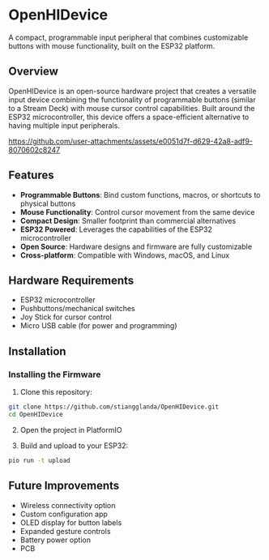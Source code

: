 # OpenHIDevice

A compact, programmable input peripheral that combines customizable buttons with mouse functionality, built on the ESP32 platform.

## Overview

OpenHIDevice is an open-source hardware project that creates a versatile input device combining the functionality of programmable buttons (similar to a Stream Deck) with mouse cursor control capabilities. Built around the ESP32 microcontroller, this device offers a space-efficient alternative to having multiple input peripherals.

https://github.com/user-attachments/assets/e0051d7f-d629-42a8-adf9-8070602c8247

## Features

- **Programmable Buttons**: Bind custom functions, macros, or shortcuts to physical buttons
- **Mouse Functionality**: Control cursor movement from the same device
- **Compact Design**: Smaller footprint than commercial alternatives
- **ESP32 Powered**: Leverages the capabilities of the ESP32 microcontroller
- **Open Source**: Hardware designs and firmware are fully customizable
- **Cross-platform**: Compatible with Windows, macOS, and Linux

## Hardware Requirements

- ESP32 microcontroller
- Pushbuttons/mechanical switches
- Joy Stick for cursor control
- Micro USB cable (for power and programming)

## Installation

### Installing the Firmware

1. Clone this repository:
```bash
git clone https://github.com/stiangglanda/OpenHIDevice.git
cd OpenHIDevice
```

2. Open the project in PlatformIO

3. Build and upload to your ESP32:
```bash
pio run -t upload
```

## Future Improvements

- Wireless connectivity option
- Custom configuration app
- OLED display for button labels
- Expanded gesture controls
- Battery power option
- PCB
